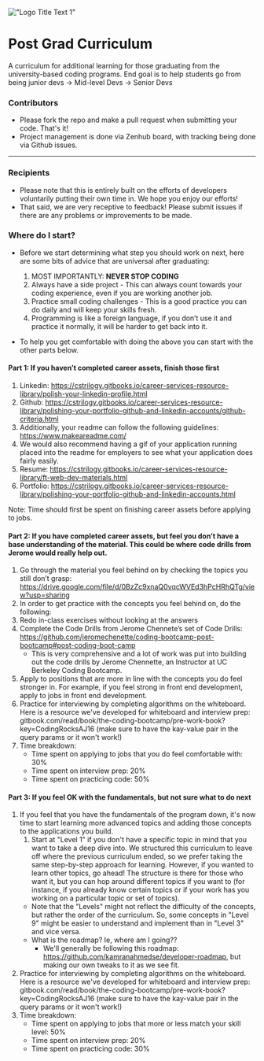 !["Logo Title Text 1"](http://i.imgur.com/LW0DeGQ.png)

# Post Grad Curriculum
A curriculum for additional learning for those graduating from the university-based coding programs. End goal is to help students go from being junior devs -> Mid-level Devs -> Senior Devs

### Contributors
- Please fork the repo and make a pull request when submitting your code. That's it!
- Project management is done via Zenhub board, with tracking being done via Github issues.

------------------------------------------------------------------------------

### Recipients
- Please note that this is entirely built on the efforts of developers voluntarily putting their own time in. We hope you enjoy our efforts!
- That said, we are very receptive to feedback! Please submit issues if there are any problems or improvements to be made. 

### Where do I start?
  - Before we start determining what step you should work on next, here are some bits of advice that are universal after graduating: 

	1. MOST IMPORTANTLY: **NEVER STOP CODING**
	2. Always have a side project - This can always count towards your coding experience, even if you are working another job.
	3. Practice small coding challenges - This is a good practice you can do daily and will keep your skills fresh.
	4. Programming is like a foreign language, if you don’t use it and practice it normally, it will be harder to get back into it.
   
  - To help you get comfortable with doing the above you can start with the other parts below.


#### Part 1: If you haven’t completed career assets, finish those first

  1. Linkedin: https://cstrilogy.gitbooks.io/career-services-resource-library/polish-your-linkedin-profile.html 
  2. Github: https://cstrilogy.gitbooks.io/career-services-resource-library/polishing-your-portfolio-github-and-linkedin-accounts/github-criteria.html
  3. Additionally, your readme can follow the following guidelines: https://www.makeareadme.com/ 
  4. We would also recommend having a gif of your application running placed into the readme for employers to see what your application does fairly easily. 
  5. Resume: https://cstrilogy.gitbooks.io/career-services-resource-library/ft-web-dev-materials.html 
  6. Portfolio: https://cstrilogy.gitbooks.io/career-services-resource-library/polishing-your-portfolio-github-and-linkedin-accounts.html 

Note: Time should first be spent on finishing career assets before applying to jobs.

#### Part 2: If you have completed career assets, but feel you don’t have a base understanding of the material. This could be where code drills from Jerome would really help out.
  1. Go through the material you feel behind on by checking the topics you still don’t grasp: https://drive.google.com/file/d/0BzZc9xnaQ0vqcWVEd3hPcHRhQTg/view?usp=sharing
  2. In order to get practice with the concepts you feel behind on, do the following:
  3. Redo in-class exercises without looking at the answers
  4. Complete the Code Drills from Jerome Chennete’s set of Code Drills: https://github.com/jeromechenette/coding-bootcamp-post-bootcamp#post-coding-boot-camp
     - This is very comprehensive and a lot of work was put into building out the code drills by Jerome Chennette, an Instructor at UC Berkeley Coding Bootcamp.
  5. Apply to positions that are more in line with the concepts you do feel stronger in. For example, if you feel strong in front end development, apply to jobs in front end development.
  6. Practice for interviewing by completing algorithms on the whiteboard. Here is a resource we've developed for whiteboard and interview prep: gitbook.com/read/book/the-coding-bootcamp/pre-work-book?key=CodingRocksAJ16 (make sure to have the kay-value pair in the query params or it won't work!)
  7. Time breakdown:
     - Time spent on applying to jobs that you do feel comfortable with: 30%
     - Time spent on interview prep: 20%
     - Time spent on practicing code: 50%

#### Part 3: If you feel OK with the fundamentals, but not sure what to do next
   1. If you feel that you have the fundamentals of the program down, it's now time to start learning more advanced topics and adding those concepts to the applications you build.
      1. Start at "Level 1" if you don't have a specific topic in mind that you want to take a deep dive into. We structured this curriculum to leave off where the previous curriculum ended, so we prefer taking the same step-by-step approach for learning. However, if you wanted to learn other topics, go ahead! The structure is there for those who want it, but you can hop around different topics if you want to (for instance, if you already know certain topics or if your work has you working on a particular topic or set of topics).
	  -	Note that the "Levels" might not reflect the difficulty of the concepts, but rather the order of the curriculum. So, some concepts in "Level 9" might be easier to understand and implement than in "Level 3" and vice versa. 
	  - What is the roadmap? Ie, where am I going??
        - We'll generally be following this roadmap: https://github.com/kamranahmedse/developer-roadmap, but making our own tweaks to it as we see fit. 
   1. Practice for interviewing by completing algorithms on the whiteboard. Here is a resource we've developed for whiteboard and interview prep: gitbook.com/read/book/the-coding-bootcamp/pre-work-book?key=CodingRocksAJ16 (make sure to have the kay-value pair in the query params or it won't work!)
   2. Time breakdown:
      - Time spent on applying to jobs that more or less match your skill level: 50%
      - Time spent on interview prep: 20%
      - Time spent on practicing code: 30%


